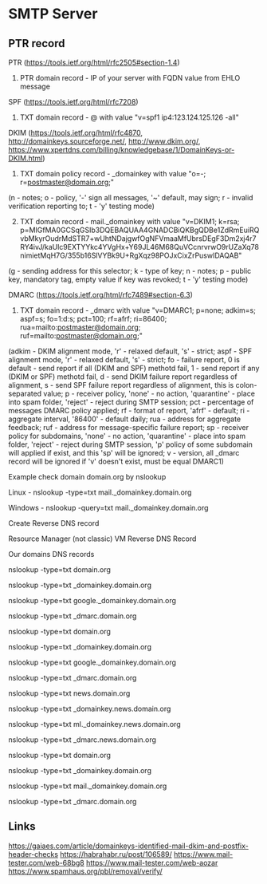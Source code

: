 # SMTP Server
## PTR record
PTR (https://tools.ietf.org/html/rfc2505#section-1.4)

1) PTR domain record - IP of your server with FQDN value from EHLO message


SPF (https://tools.ietf.org/html/rfc7208)

1) TXT domain record - @ with value "v=spf1 ip4:123.124.125.126 -all"


DKIM (https://tools.ietf.org/html/rfc4870, http://domainkeys.sourceforge.net/, http://www.dkim.org/, https://www.xpertdns.com/billing/knowledgebase/1/DomainKeys-or-DKIM.html)

1) TXT domain policy record - _domainkey with value "o=-; r=postmaster@domain.org;"

(n - notes; o - policy, '-' sign all messages, '~' default, may sign; r - invalid verification reporting to; t - 'y' testing mode)

      

2) TXT domain record - mail._domainkey with value "v=DKIM1; k=rsa; p=MIGfMA0GCSqGSIb3DQEBAQUAA4GNADCBiQKBgQDBe1ZdRmEuiRQvbMkyrOudrMdSTR7+wUhtNDajgwfOgNFVmaaMfUbrsDEgF3Dm2xj4r7RY4ivJ/kaUlc9EXTYYkc4YVgHx+Y69JL46M68QuVCcnrvrwO9rUZaXq78nimietMqH7G/355b16SlVYBk9U+RgXqz98POJxCixZrPuswIDAQAB"

(g - sending address for this selector; k - type of key; n - notes; p - public key, mandatory tag, empty value if key was revoked; t - 'y' testing mode)


DMARC (https://tools.ietf.org/html/rfc7489#section-6.3)

1) TXT domain record - _dmarc with value "v=DMARC1; p=none; adkim=s; aspf=s; fo=1:d:s; pct=100; rf=afrf; ri=86400; rua=mailto:postmaster@domain.org; ruf=mailto:postmaster@domain.org;"

(adkim - DKIM alignment mode, 'r' - relaxed default, 's' - strict; aspf - SPF alignment mode, 'r' - relaxed default, 's' - strict; fo - failure report, 0 is default - send report if all (DKIM and SPF) methotd fail, 1 - send report if any (DKIM or SPF) methotd fail, d - send DKIM failure report regardless of alignment, s - send SPF failure report regardless of alignment, this is colon-separated value; p - receiver policy, 'none' - no action, 'quarantine' - place into spam folder, 'reject' - reject during SMTP session; pct - percentage of messages DMARC policy applied; rf - format of report, 'afrf' - default; ri - aggregate interval, '86400' - default daily; rua - address for aggregate feedback; ruf - address for message-specific failure report; sp - receiver policy for subdomains, 'none' - no action, 'quarantine' - place into spam folder, 'reject' - reject during SMTP session, 'p' policy of some subdomain will applied if exist, and this 'sp' will be ignored; v - version, all _dmarc record will be ignored if 'v' doesn't exist, must be equal DMARC1)


Example check domain domain.org by nslookup

Linux - nslookup -type=txt mail._domainkey.domain.org

Windows - nslookup -query=txt mail._domainkey.domain.org


Create Reverse DNS record

Resource Manager (not classic) VM Reverse DNS Record

Our domains DNS records

nslookup -type=txt domain.org

nslookup -type=txt _domainkey.domain.org

nslookup -type=txt google._domainkey.domain.org

nslookup -type=txt _dmarc.domain.org


nslookup -type=txt domain.org

nslookup -type=txt _domainkey.domain.org

nslookup -type=txt google._domainkey.domain.org

nslookup -type=txt _dmarc.domain.org


nslookup -type=txt news.domain.org

nslookup -type=txt _domainkey.news.domain.org

nslookup -type=txt ml._domainkey.news.domain.org

nslookup -type=txt _dmarc.news.domain.org


nslookup -type=txt domain.org

nslookup -type=txt _domainkey.domain.org

nslookup -type=txt mail._domainkey.domain.org

nslookup -type=txt _dmarc.domain.org

## Links
https://gaiaes.com/article/domainkeys-identified-mail-dkim-and-postfix-header-checks
https://habrahabr.ru/post/106589/
https://www.mail-tester.com/web-68bg8
https://www.mail-tester.com/web-aozar
https://www.spamhaus.org/pbl/removal/verify/
